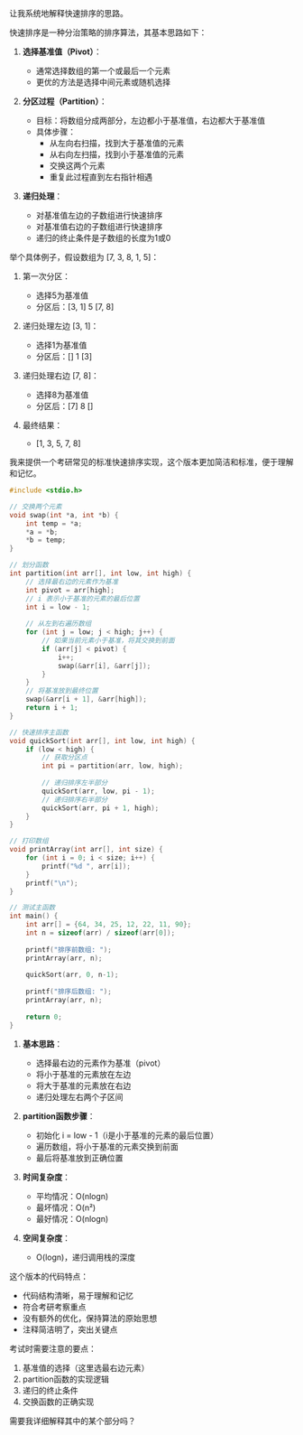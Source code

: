 让我系统地解释快速排序的思路。

快速排序是一种分治策略的排序算法，其基本思路如下：

1. **选择基准值（Pivot）**：
   - 通常选择数组的第一个或最后一个元素
   - 更优的方法是选择中间元素或随机选择

2. **分区过程（Partition）**：
   - 目标：将数组分成两部分，左边都小于基准值，右边都大于基准值
   - 具体步骤：
     - 从左向右扫描，找到大于基准值的元素
     - 从右向左扫描，找到小于基准值的元素
     - 交换这两个元素
     - 重复此过程直到左右指针相遇

3. **递归处理**：
   - 对基准值左边的子数组进行快速排序
   - 对基准值右边的子数组进行快速排序
   - 递归的终止条件是子数组的长度为1或0

举个具体例子，假设数组为 [7, 3, 8, 1, 5]：

1. 第一次分区：
   - 选择5为基准值
   - 分区后：[3, 1] 5 [7, 8]
   
2. 递归处理左边 [3, 1]：
   - 选择1为基准值
   - 分区后：[] 1 [3]
   
3. 递归处理右边 [7, 8]：
   - 选择8为基准值
   - 分区后：[7] 8 []

4. 最终结果：
   - [1, 3, 5, 7, 8]

我来提供一个考研常见的标准快速排序实现，这个版本更加简洁和标准，便于理解和记忆。



```c
#include <stdio.h>

// 交换两个元素
void swap(int *a, int *b) {
    int temp = *a;
    *a = *b;
    *b = temp;
}

// 划分函数
int partition(int arr[], int low, int high) {
    // 选择最右边的元素作为基准
    int pivot = arr[high];
    // i 表示小于基准的元素的最后位置
    int i = low - 1;
    
    // 从左到右遍历数组
    for (int j = low; j < high; j++) {
        // 如果当前元素小于基准，将其交换到前面
        if (arr[j] < pivot) {
            i++;
            swap(&arr[i], &arr[j]);
        }
    }
    // 将基准放到最终位置
    swap(&arr[i + 1], &arr[high]);
    return i + 1;
}

// 快速排序主函数
void quickSort(int arr[], int low, int high) {
    if (low < high) {
        // 获取分区点
        int pi = partition(arr, low, high);
        
        // 递归排序左半部分
        quickSort(arr, low, pi - 1);
        // 递归排序右半部分
        quickSort(arr, pi + 1, high);
    }
}

// 打印数组
void printArray(int arr[], int size) {
    for (int i = 0; i < size; i++) {
        printf("%d ", arr[i]);
    }
    printf("\n");
}

// 测试主函数
int main() {
    int arr[] = {64, 34, 25, 12, 22, 11, 90};
    int n = sizeof(arr) / sizeof(arr[0]);
    
    printf("排序前数组: ");
    printArray(arr, n);
    
    quickSort(arr, 0, n-1);
    
    printf("排序后数组: ");
    printArray(arr, n);
    
    return 0;
}

```

1. **基本思路**：
   - 选择最右边的元素作为基准（pivot）
   - 将小于基准的元素放在左边
   - 将大于基准的元素放在右边
   - 递归处理左右两个子区间

2. **partition函数步骤**：
   - 初始化 i = low - 1（i是小于基准的元素的最后位置）
   - 遍历数组，将小于基准的元素交换到前面
   - 最后将基准放到正确位置

3. **时间复杂度**：
   - 平均情况：O(nlogn)
   - 最坏情况：O(n²)
   - 最好情况：O(nlogn)

4. **空间复杂度**：
   - O(logn)，递归调用栈的深度

这个版本的代码特点：
- 代码结构清晰，易于理解和记忆
- 符合考研考察重点
- 没有额外的优化，保持算法的原始思想
- 注释简洁明了，突出关键点

考试时需要注意的要点：
1. 基准值的选择（这里选最右边元素）
2. partition函数的实现逻辑
3. 递归的终止条件
4. 交换函数的正确实现

需要我详细解释其中的某个部分吗？
<!--stackedit_data:
eyJoaXN0b3J5IjpbLTgwNzc0NDc5NV19
-->